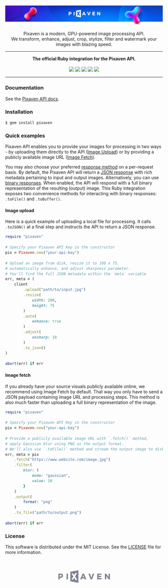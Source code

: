 [![Pixaven](media/readme-header.png "Pixaven: GPU-powered Image Processing Platform")](https://www.pixaven.com)

<p align="center">
Pixaven is a modern, GPU-powered image processing API.<br>We transform, enhance, adjust, crop, stylize, filter and watermark your images with blazing speed.
</p>

---
<p align="center">
<strong>The official Ruby integration for the Pixaven API.</strong><br>
<br>
<img src="https://img.shields.io/gem/v/pixaven?style=flat&color=success"/>
<img src="https://img.shields.io/snyk/vulnerabilities/github/pixaven/pixaven-ruby?style=flat&color=success"/>
<img src="https://img.shields.io/github/issues-raw/pixaven/pixaven-ruby?style=flat&color=success"/>
<img src="https://img.shields.io/github/license/pixaven/pixaven-ruby?style=flat&color=success"/>
<img src="https://img.shields.io/twitter/follow/pixaven?label=Follow%20Us&style=flat&color=success&logo=twitter"/>
</p>

---

### Documentation
See the [Pixaven API docs](https://docs.pixaven.com/).

### Installation
```bash
$ gem install pixaven
```

### Quick examples
Pixaven API enables you to provide your images for processing in two ways - by uploading them directly to the API ([Image Upload](https://docs.pixaven.com/requests/image-upload)) or by providing a publicly available image URL ([Image Fetch](https://docs.pixaven.com/requests/image-fetch)).

You may also choose your preferred [response method](https://docs.pixaven.com/introduction#choosing-response-method-and-format) on a per-request basis. By default, the Pixaven API will return a [JSON response](https://docs.pixaven.com/responses/json-response-format) with rich metadata pertaining to input and output images. Alternatively, you can use [binary responses](https://docs.pixaven.com/responses/binary-responses). When enabled, the API will respond with a full binary representation of the resulting (output) image. This Ruby integration exposes two convenience methods for interacting with binary responses: `.toFile()` and `.toBuffer()`.

#### Image upload
Here is a quick example of uploading a local file for processing. It calls `.toJSON()` at a final step and instructs the API to return a JSON response.

```ruby
require "pixaven"

# Specify your Pixaven API Key in the constructor
pix = Pixaven.new("your-api-key")

# Upload an image from disk, resize it to 100 x 75,
# automatically enhance, and adjust sharpness parameter.
# You'll find the full JSON metadata within the `meta` variable
err, meta = (
    client
        .upload("path/to/input.jpg")
        .resize(
            width: 100,
            height: 75
        )
        .auto(
            enhance: true
        )
        .adjust(
            unsharp: 10
        )
        .to_json()
)

abort(err) if err
```

#### Image fetch
If you already have your source visuals publicly available online, we recommend using Image Fetch by default. That way you only have to send a JSON payload containing image URL and processing steps. This method is also much faster than uploading a full binary representation of the image.

```ruby
require "pixaven"

# Specify your Pixaven API Key in the constructor
pix = Pixaven.new("your-api-key")

# Provide a publicly available image URL with `.fetch()` method,
# apply Gaussian blur using PNG as the output format.
# We'll also use `.toFile()` method and stream the output image to disk
err, meta = pix
    .fetch("https://www.website.com/image.jpg")
    .filter(
        blur: (
            mode: "gaussian",
            value: 10
        }
    )
    .output(
        format: "png"
    )
    .to_file("path/to/output.png")

abort(err) if err
```

### License
This software is distributed under the MIT License. See the [LICENSE](LICENSE) file for more information.

<p align="center"><br><br><a href="https://www.pixaven.com"><img src="media/logo-mono-light.png" alt="Pixaven" width="165" height="42"/></a></p>